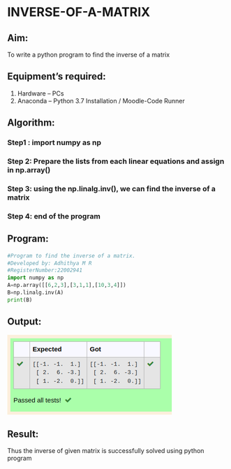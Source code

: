 # INVERSE-OF-A-MATRIX
## Aim:
To write a python program to find the inverse of a matrix
## Equipment’s required:
1. 	Hardware – PCs
2. 	Anaconda – Python 3.7 Installation / Moodle-Code Runner
## Algorithm:
### Step1 : import numpy as np
### Step 2: Prepare the lists from each linear equations and assign in np.array()
### Step 3: using the np.linalg.inv(), we can find the inverse of a matrix
### Step 4: end of the program

## Program:
```python
#Program to find the inverse of a matrix.
#Developed by: Adhithya M R
#RegisterNumber:22002941
import numpy as np
A=np.array([[6,2,3],[3,1,1],[10,3,4]])
B=np.linalg.inv(A)
print(B)
```
## Output:
![](/inverse%20of%20the%20matrix.png)
## Result:
Thus the inverse of given matrix is successfully solved using python program

